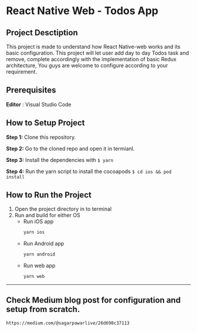 # React Native Web - Todos App

## Project Desctiption

This project is made to understand how React Native-web works and its basic configuration. This project will let user add day to day Todos task and remove, complete accordingly with the implementation of basic Redux architecture, You guys are welcome to configure according to your requirement.

## Prerequisites

**Editor** : Visual Studio Code

## How to Setup Project

**Step 1:** Clone this repository.

**Step 2:** Go to the cloned repo and open it in termianl.

**Step 3:** Install the dependencies with `$ yarn`

**Step 4:** Run the yarn script to install the cocoapods `$ cd ios && pod install`

## How to Run the Project

1. Open the project directory in to terminal
2. Run and build for either OS
   - Run iOS app
     ```bash
     yarn ios
     ```
   - Run Android app
     ```bash
     yarn android
     ```
   - Run web app
     ```bash
     yarn web
     ```

---

## Check Medium blog post for configuration and setup from scratch.

```bash
https://medium.com/@sagarpawarlive/26d698c37113
```
